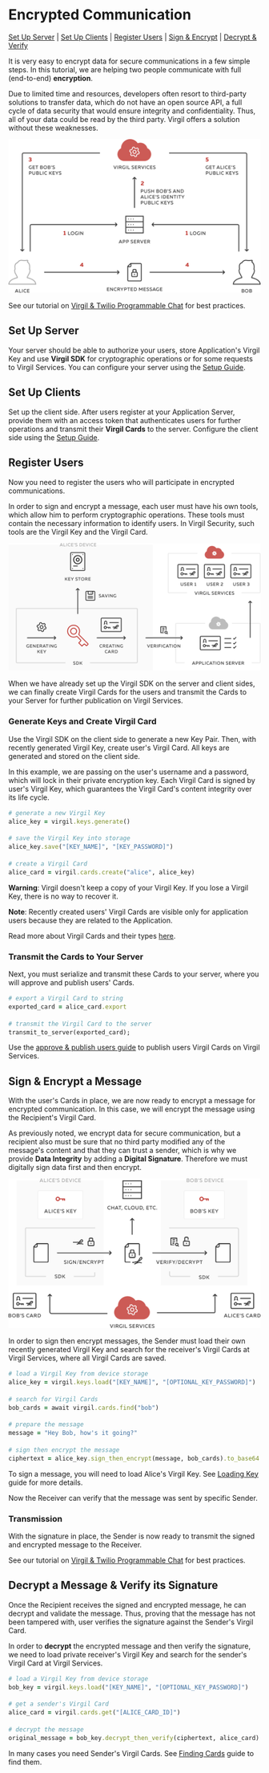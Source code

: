 # Encrypted Communication

 [Set Up Server](#head1) | [Set Up Clients](#head2) | [Register Users](#head3) | [Sign & Encrypt](#head4) | [Decrypt & Verify](#head5)

It is very easy to encrypt data for secure communications in a few simple steps. In this tutorial, we are helping two people communicate with full (end-to-end) **encryption**.

Due to limited time and resources, developers often resort to third-party solutions to transfer data, which do not have an open source API, a full cycle of data security that would ensure integrity and confidentiality. Thus, all of your data could be read by the third party. Virgil offers a solution without these weaknesses.

![Encrypted Communication](https://github.com/VirgilSecurity/virgil-sdk-ruby/blob/docs-review/documentation/img/encrypted_communication_intro.png "Encrypted Communication")

See our tutorial on [Virgil & Twilio Programmable Chat](https://github.com/VirgilSecurity/virgil-demo-twilio) for best practices.


## <a name="head1"></a> Set Up Server
Your server should be able to authorize your users, store Application's Virgil Key and use **Virgil SDK** for cryptographic operations or for some requests to Virgil Services. You can configure your server using the [Setup Guide](https://github.com/VirgilSecurity/virgil-sdk-ruby/blob/docs-review/documentation/guides/configuration/server-configuration.md).


## <a name="head2"></a> Set Up Clients
Set up the client side. After users register at your Application Server, provide them with an access token that authenticates users for further operations and transmit their **Virgil Cards** to the server. Configure the client side using the [Setup Guide](https://github.com/VirgilSecurity/virgil-sdk-ruby/blob/docs-review/documentation/guides/configuration/client-configuration.md).


## <a name="head3"></a> Register Users
Now you need to register the users who will participate in encrypted communications.

In order to sign and encrypt a message, each user must have his own tools, which allow him to perform cryptographic operations. These tools must contain the necessary information to identify users. In Virgil Security, such tools are the Virgil Key and the Virgil Card.

![Virgil Card](https://github.com/VirgilSecurity/virgil-sdk-ruby/blob/docs-review/documentation/img/Card_introduct.png "Create Virgil Card")

When we have already set up the Virgil SDK on the server and client sides, we can finally create Virgil Cards for the users and transmit the Cards to your Server for further publication on Virgil Services.


### Generate Keys and Create Virgil Card
Use the Virgil SDK on the client side to generate a new Key Pair. Then, with recently generated Virgil Key, create user's Virgil Card. All keys are generated and stored on the client side.

In this example, we are passing on the user's username and a password, which will lock in their private encryption key. Each Virgil Card is signed by user's Virgil Key, which guarantees the Virgil Card's content integrity over its life cycle.

```ruby
# generate a new Virgil Key
alice_key = virgil.keys.generate()

# save the Virgil Key into storage
alice_key.save("[KEY_NAME]", "[KEY_PASSWORD]")

# create a Virgil Card
alice_card = virgil.cards.create("alice", alice_key)
```

**Warning**: Virgil doesn't keep a copy of your Virgil Key. If you lose a Virgil Key, there is no way to recover it.

**Note**: Recently created users' Virgil Cards are visible only for application users because they are related to the Application.

Read more about Virgil Cards and their types [here](https://github.com/VirgilSecurity/virgil-sdk-ruby/blob/docs-review/documentation/guides/virgil-card/creating-card.md).


### Transmit the Cards to Your Server

Next, you must serialize and transmit these Cards to your server, where you will approve and publish users' Cards.

```ruby
# export a Virgil Card to string
exported_card = alice_card.export

# transmit the Virgil Card to the server
transmit_to_server(exported_card);
```

Use the [approve & publish users guide](https://github.com/VirgilSecurity/virgil-sdk-ruby/blob/docs-review/documentation/guides/configuration/server.md#-approve--publish-cards) to publish users Virgil Cards on Virgil Services.


## <a name="head4"></a> Sign & Encrypt a Message

With the user's Cards in place, we are now ready to encrypt a message for encrypted communication. In this case, we will encrypt the message using the Recipient's Virgil Card.

As previously noted, we encrypt data for secure communication, but a recipient also must be sure that no third party modified any of the message's content and that they can trust a sender, which is why we provide **Data Integrity** by adding a **Digital Signature**. Therefore we must digitally sign data first and then encrypt.

![Virgil Intro](https://github.com/VirgilSecurity/virgil-sdk-ruby/blob/docs-review/documentation/img/Guides_introduction.png "Sign & Encrypt")

In order to sign then encrypt messages, the Sender must load their own recently generated Virgil Key and search for the receiver's Virgil Cards at Virgil Services, where all Virgil Cards are saved.

```ruby
# load a Virgil Key from device storage
alice_key = virgil.keys.load("[KEY_NAME]", "[OPTIONAL_KEY_PASSWORD]")

# search for Virgil Cards
bob_cards = await virgil.cards.find("bob")

# prepare the message
message = "Hey Bob, how's it going?"

# sign then encrypt the message
ciphertext = alice_key.sign_then_encrypt(message, bob_cards).to_base64
```

To sign a message, you will need to load Alice's Virgil Key. See [Loading Key](https://github.com/VirgilSecurity/virgil-sdk-ruby/blob/docs-review/documentation/guides/virgil-key/loading-key.md) guide for more details.

Now the Receiver can verify that the message was sent by specific Sender.

### Transmission

With the signature in place, the Sender is now ready to transmit the signed and encrypted message to the Receiver.

See our tutorial on [Virgil & Twilio Programmable Chat](https://github.com/VirgilSecurity/virgil-demo-twilio) for best practices.

## <a name="head5"></a> Decrypt a Message & Verify its Signature

Once the Recipient receives the signed and encrypted message, he can decrypt and validate the message. Thus, proving that the message has not been tampered with, user verifies the signature against the Sender's Virgil Card.

In order to **decrypt** the encrypted message and then verify the signature, we need to load private receiver's Virgil Key and search for the sender's Virgil Card at Virgil Services.

```ruby
# load a Virgil Key from device storage
bob_key = virgil.keys.load("[KEY_NAME]", "[OPTIONAL_KEY_PASSWORD]")

# get a sender's Virgil Card
alice_card = virgil.cards.get("[ALICE_CARD_ID]")

# decrypt the message
original_message = bob_key.decrypt_then_verify(ciphertext, alice_card).to_s
```

In many cases you need Sender's Virgil Cards. See [Finding Cards](https://github.com/VirgilSecurity/virgil-sdk-ruby/blob/docs-review/documentation/guides/virgil-card/finding-card.md) guide to find them.
